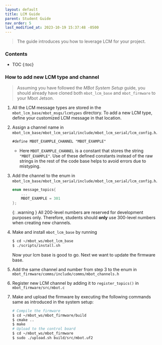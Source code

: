```yaml
---
layout: default
title: LCM Guide
parent: Student Guide
nav_order: 5
last_modified_at: 2023-10-19 15:37:48 -0500
---
```


> The guide introduces you how to leverage LCM for your project.

### Contents
* TOC
{:toc}


### How to add new LCM type and channel

> Assuming you have followed the *MBot System Setup* guide, you should already have cloned both `mbot_lcm_base` and `mbot_firmware` to your Mbot Jetson.

1. All the LCM message types are stored in the `mbot_lcm_base/mbot_msgs/lcmtypes` directory. To add a new LCM type, define your customized LCM message in that location. 
2. Assign a channel name in `mbot_lcm_base/mbot_lcm_serial/include/mbot_lcm_serial/lcm_config.h`. 

    ```markdown
    #define MBOT_EXAMPLE_CHANNEL "MBOT_EXAMPLE"
    ```
    - Here `MBOT_EXAMPLE_CHANNEL` is a constant that stores the string `"MBOT_EXAMPLE"`. Use of these defined constants instead of the raw strings in the rest of the code base helps to avoid errors due to mistyping.

3. Add the channel to the enum in `mbot_lcm_base/mbot_lcm_serial/include/mbot_lcm_serial/lcm_config.h`. 

    ```cpp
    enum message_topics{
        ...
        MBOT_EXAMPLE = 301
    };
    ```

    {: .warning }
    All 200-level numbers are reserved for development purposes only. Therefore, students should **only** use 300-level numbers when creating new channels.
4. Make and install `mbot_lcm_base` by running
    ```bash
    $ cd ~/mbot_ws/mbot_lcm_base
    $ ./scripts/install.sh
    ```
    Now your lcm base is good to go. Next we want to update the firmware base.

5. Add the same channel and number from step 3 to the enum in `mbot_firmware/comms/include/comms/mbot_channels.h`
6. Register new LCM channel by adding it to `register_topics()` in `mbot_firmware/src/mbot.c`
7. Make and upload the firmware by executing the following commands same as introduced in the system setup:
    ```bash
    # Compile the firmware
    $ cd ~/mbot_ws/mbot_firmware/build
    $ cmake ..
    $ make  
    # Upload to the control board
    $ cd ~/mbot_ws/mbot_firmware
    $ sudo ./upload.sh build/src/mbot.uf2
    ```